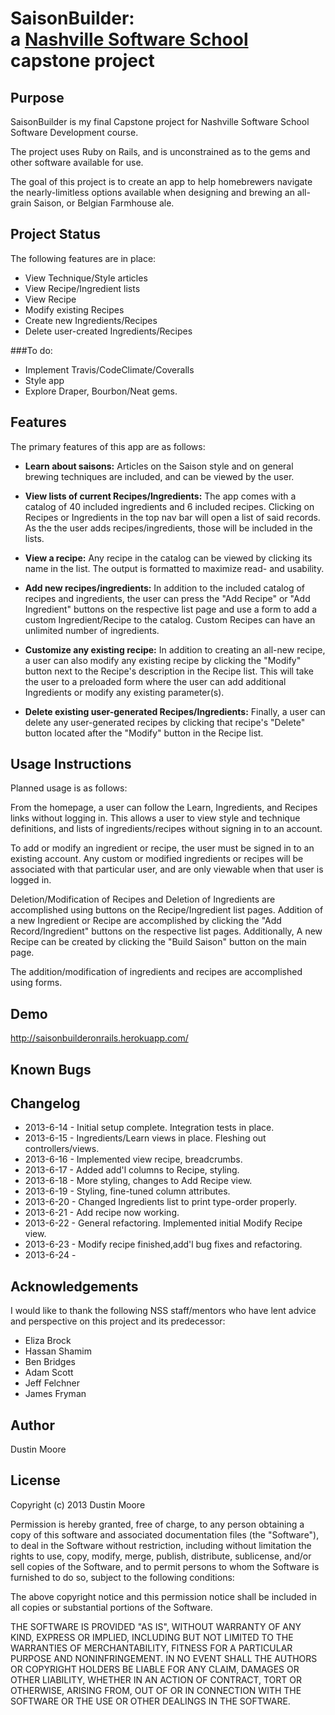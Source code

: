 SaisonBuilder:<br /> a [Nashville Software School](http://www.nashvillesoftwareschool.com) capstone project
================================================


Purpose
-------
SaisonBuilder is my final Capstone project for Nashville Software School Software Development course.

The project uses Ruby on Rails, and is unconstrained as to the gems and other software available for use.

The goal of this project is to create an app to help homebrewers navigate the nearly-limitless options available when designing and brewing an all-grain Saison, or Belgian Farmhouse ale.

Project Status
--------------

The following features are in place:

* View Technique/Style articles
* View Recipe/Ingredient lists
* View Recipe
* Modify existing Recipes
* Create new Ingredients/Recipes
* Delete user-created Ingredients/Recipes

###To do:

* Implement Travis/CodeClimate/Coveralls
* Style app
* Explore Draper, Bourbon/Neat gems.

Features
--------
The primary features of this app are as follows:

* **Learn about saisons:** Articles on the Saison style and on general brewing techniques are included, and can be viewed by the user.

* **View lists of current Recipes/Ingredients:** The app comes with a catalog of 40 included ingredients and 6 included recipes. Clicking on Recipes or Ingredients in the top nav bar will open a list of said records. As the the user adds recipes/ingredients, those will be included in the lists.

* **View a recipe:** Any recipe in the catalog can be viewed by clicking its name in the list. The output is formatted to maximize read- and usability.

* **Add new recipes/ingredients:** In addition to the included catalog of recipes and ingredients, the user can press the "Add Recipe" or "Add Ingredient" buttons on the respective list page and use a form to add a custom Ingredient/Recipe to the catalog. Custom Recipes can have an unlimited number of ingredients.

* **Customize any existing recipe:** In addition to creating an all-new recipe, a user can also modify any existing recipe by clicking the "Modify" button next to the Recipe's description in the Recipe list. This will take the user to a preloaded form where the user can add additional Ingredients or modify any existing parameter(s).

* **Delete existing user-generated Recipes/Ingredients:** Finally, a user can delete any user-generated recipes by clicking that recipe's "Delete" button located after the "Modify" button in the Recipe list.

Usage Instructions
------------------
Planned usage is as follows:

From the homepage, a user can follow the Learn, Ingredients, and Recipes links without logging in. This allows a user to view style and technique definitions, and lists of ingredients/recipes without signing in to an account.

To add or modify an ingredient or recipe, the user must be signed in to an existing account. Any custom or modified ingredients or recipes will be associated with that particular user, and are only viewable when that user is logged in.

Deletion/Modification of Recipes and Deletion of Ingredients are accomplished using buttons on the Recipe/Ingredient list pages. Addition of a new Ingredient or Recipe are accomplished by clicking the "Add Record/Ingredient" buttons on the respective list pages. Additionally, A new Recipe can be created by clicking the "Build Saison" button on the main page.

The addition/modification of ingredients and recipes are accomplished using forms.

Demo
----
http://saisonbuilderonrails.herokuapp.com/

Known Bugs
----------

Changelog
---------

+ 2013-6-14 - Initial setup complete. Integration tests in place.
+ 2013-6-15 - Ingredients/Learn views in place. Fleshing out controllers/views.
+ 2013-6-16 - Implemented view recipe, breadcrumbs.
+ 2013-6-17 - Added add'l columns to Recipe, styling.
+ 2013-6-18 - More styling, changes to Add Recipe view.
+ 2013-6-19 - Styling, fine-tuned column attributes.
+ 2013-6-20 - Changed Ingredients list to print type-order properly.
+ 2013-6-21 - Add recipe now working.
+ 2013-6-22 - General refactoring. Implemented initial Modify Recipe view.
+ 2013-6-23 - Modify recipe finished,add'l bug fixes and refactoring.
+ 2013-6-24 -

Acknowledgements
----------------
I would like to thank the following NSS staff/mentors who have lent advice and perspective on this project and its predecessor:

+ Eliza Brock
+ Hassan Shamim
+ Ben Bridges
+ Adam Scott
+ Jeff Felchner
+ James Fryman

Author
------
Dustin Moore

License
-------
Copyright (c) 2013 Dustin Moore

Permission is hereby granted, free of charge, to any person obtaining a copy
of this software and associated documentation files (the "Software"), to deal
in the Software without restriction, including without limitation the rights
to use, copy, modify, merge, publish, distribute, sublicense, and/or sell
copies of the Software, and to permit persons to whom the Software is
furnished to do so, subject to the following conditions:

The above copyright notice and this permission notice shall be included in
all copies or substantial portions of the Software.

THE SOFTWARE IS PROVIDED "AS IS", WITHOUT WARRANTY OF ANY KIND, EXPRESS OR
IMPLIED, INCLUDING BUT NOT LIMITED TO THE WARRANTIES OF MERCHANTABILITY,
FITNESS FOR A PARTICULAR PURPOSE AND NONINFRINGEMENT. IN NO EVENT SHALL THE
AUTHORS OR COPYRIGHT HOLDERS BE LIABLE FOR ANY CLAIM, DAMAGES OR OTHER
LIABILITY, WHETHER IN AN ACTION OF CONTRACT, TORT OR OTHERWISE, ARISING FROM,
OUT OF OR IN CONNECTION WITH THE SOFTWARE OR THE USE OR OTHER DEALINGS IN
THE SOFTWARE.